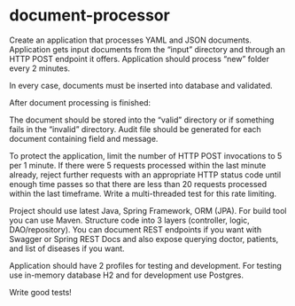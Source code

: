# document-processor

Create an application that processes YAML and JSON documents. Application gets input documents from the “input” directory and through an HTTP POST endpoint it offers. Application should process “new” folder every 2 minutes.


In every case, documents must be inserted into database and validated.

After document processing is finished:

The document should be stored into the “valid” directory or if something fails in the “invalid” directory. Audit file should be generated for each document containing field and message.

To protect the application, limit the number of HTTP POST invocations to 5 per 1 minute. If there were 5 requests processed within the last minute already, reject further requests with an appropriate HTTP status code until enough time passes so that there are less than 20 requests processed within the last timeframe. Write a multi-threaded test for this rate limiting.


Project should use latest Java, Spring Framework, ORM (JPA). For build tool you can use Maven. Structure code into 3 layers (controller, logic, DAO/repository). You can document REST endpoints if you want with Swagger or Spring REST Docs and also expose querying doctor, patients, and list of diseases if you want.

Application should have 2 profiles for testing and development. For testing use in-memory database H2 and for development use Postgres.


Write good tests!

